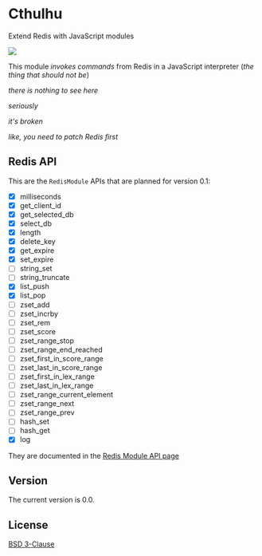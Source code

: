 # Cthulhu
Extend Redis with JavaScript modules

![](https://c1.staticflickr.com/9/8758/18161295638_6fc93ec641_b.jpg)

This module *invokes commands* from Redis in a JavaScript interpreter (*the thing that should not be*)

*there is nothing to see here*

*seriously*

*it's broken*



*like, you need to patch Redis first*

## Redis API

This are the `RedisModule` APIs that are planned for version 0.1:

 * [x] milliseconds
 * [x] get_client_id
 * [x] get_selected_db
 * [x] select_db
 * [x] length
 * [x] delete_key
 * [x] get_expire
 * [x] set_expire
 * [ ] string_set
 * [ ] string_truncate
 * [x] list_push
 * [x] list_pop
 * [ ] zset_add
 * [ ] zset_incrby
 * [ ] zset_rem
 * [ ] zset_score
 * [ ] zset_range_stop
 * [ ] zset_range_end_reached
 * [ ] zset_first_in_score_range
 * [ ] zset_last_in_score_range
 * [ ] zset_first_in_lex_range
 * [ ] zset_last_in_lex_range
 * [ ] zset_range_current_element
 * [ ] zset_range_next
 * [ ] zset_range_prev
 * [ ] hash_set
 * [ ] hash_get
 * [x] log

 They are documented in the [Redis Module API page](https://github.com/antirez/redis/blob/unstable/src/modules/API.md)

 ## Version

 The current version is 0.0.

 ## License

 [BSD 3-Clause](https://github.com/sklivvz/cthulhu/blob/master/LICENSE)